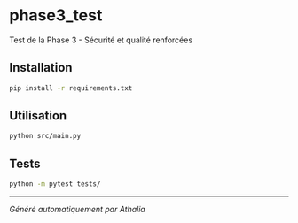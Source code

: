 # phase3_test

Test de la Phase 3 - Sécurité et qualité renforcées

## Installation

```bash
pip install -r requirements.txt
```

## Utilisation

```bash
python src/main.py
```

## Tests

```bash
python -m pytest tests/
```

---
*Généré automatiquement par Athalia*
